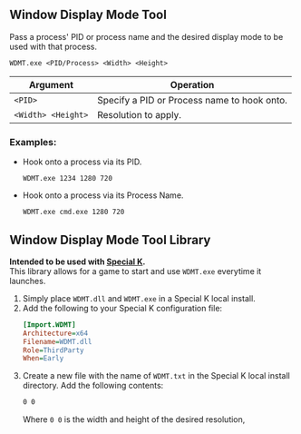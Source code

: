 ## Window Display Mode Tool
Pass a process' PID or process name and the desired display mode to be used with that process.

```
WDMT.exe <PID/Process> <Width> <Height>
```
|Argument|Operation|
|-|-|
|`<PID>`|Specify a PID or Process name to hook onto.|
|`<Width> <Height>`| Resolution to apply.|

### Examples:

- Hook onto a process via its PID.
    ```
    WDMT.exe 1234 1280 720
    ```
- Hook onto a process via its Process Name.
    ```
    WDMT.exe cmd.exe 1280 720
    ```

## Window Display Mode Tool Library
**Intended to be used with [Special K](https://wiki.special-k.info).**            
This library allows for a game to start and use `WDMT.exe` everytime it launches.

1. Simply place `WDMT.dll` and `WDMT.exe` in a Special K local install. 
2. Add the following to your Special K configuration file:
    ```ini
    [Import.WDMT]
    Architecture=x64
    Filename=WDMT.dll
    Role=ThirdParty
    When=Early
    ```
3. Create a new file with the name of `WDMT.txt` in the Special K local install directory.
    Add the following contents:
    ```txt
    0 0
    ```
    Where `0 0` is the width and height of the desired resolution,